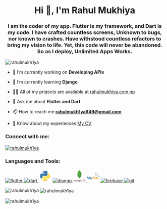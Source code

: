 <h1 align="center">Hi 👋, I'm Rahul Mukhiya</h1>
<h3 align="center">I am the coder of my app. Flutter is my framework, and Dart is my code. I have crafted countless screens, Unknown to bugs, nor known to crashes. Have withstood countless refactors to bring my vision to life. Yet, this code will never be abandoned. So as I deploy, Unlimited Apps Works.</h3>

<p align="left"> <img src="https://komarev.com/ghpvc/?username=rahulmukh1ya&label=Profile%20views&color=0e75b6&style=flat" alt="rahulmukh1ya" /> </p>


<!--
<p align="left"> <a href="https://github.com/ryo-ma/github-profile-trophy"><img src="https://github-profile-trophy.vercel.app/?username=rahulmukh1ya" alt="rahulmukh1ya" /></a> </p>
-->

 

- 🔭 I’m currently working on **Developing APIs**

- 🌱 I’m currently learning **Django**

- 👨‍💻 All of my projects are available at [rahulmukhiya.com.np](https://rahulmukhiya.com.np)

- 💬 Ask me about **Flutter and Dart**

- 📫 How to reach me **rahulmukh1ya649@gmail.com**

- 📄 Know about my experiences [My CV](https://rahulmukhiya.com.np/cv/my-cv.pdf)

<h3 align="left">Connect with me:</h3>
<p align="left">
<a href="https://linkedin.com/in/rahulmukh1ya" target="blank"><img align="center" src="https://raw.githubusercontent.com/rahuldkjain/github-profile-readme-generator/master/src/images/icons/Social/linked-in-alt.svg" alt="rahulmukh1ya" height="30" width="40" /></a>
</p>

<h3 align="left">Languages and Tools:</h3>
<p align="left">
  <a href="https://flutter.dev" target="_blank" rel="noreferrer"> <img src="https://www.vectorlogo.zone/logos/flutterio/flutterio-icon.svg" alt="flutter" width="40" height="40"/> </a>
  <a href="https://dart.dev" target="_blank" rel="noreferrer"> <img src="https://www.vectorlogo.zone/logos/dartlang/dartlang-icon.svg" alt="dart" width="40" height="40"/> </a>
  <a href="https://www.python.org" target="_blank" rel="noreferrer"> <img src="https://raw.githubusercontent.com/devicons/devicon/master/icons/python/python-original.svg" alt="python" width="40" height="40"/></a>
  <a href="https://www.djangoproject.com/" target="_blank" rel="noreferrer"> <img src="https://cdn.worldvectorlogo.com/logos/django.svg" alt="django" width="40" height="40"/> </a>
  <a href="https://www.mongodb.com/" target="_blank" rel="noreferrer"> <img src="https://raw.githubusercontent.com/devicons/devicon/master/icons/mongodb/mongodb-original-wordmark.svg" alt="mongodb" width="40" height="40"/> </a> 
  <a href="https://www.mysql.com/" target="_blank" rel="noreferrer"> <img src="https://raw.githubusercontent.com/devicons/devicon/master/icons/mysql/mysql-original-wordmark.svg" alt="mysql" width="40" height="40"/> </a>
  <a href="https://firebase.google.com/" target="_blank" rel="noreferrer"> <img src="https://www.vectorlogo.zone/logos/firebase/firebase-icon.svg" alt="firebase" width="40" height="40"/> </a>
  <a href="https://git-scm.com/" target="_blank" rel="noreferrer"> <img src="https://www.vectorlogo.zone/logos/git-scm/git-scm-icon.svg" alt="git" width="40" height="40"/> </a> 
</p>

<p><img align="left" src="https://github-readme-stats.vercel.app/api/top-langs?username=rahulmukh1ya&show_icons=true&locale=en&layout=compact" alt="rahulmukh1ya" /></p>

<p>&nbsp;<img align="center" src="https://github-readme-stats.vercel.app/api?username=rahulmukh1ya&show_icons=true&locale=en" alt="rahulmukh1ya" /></p>

<p><img align="center" src="https://github-readme-streak-stats.herokuapp.com/?user=rahulmukh1ya&" alt="rahulmukh1ya" /></p>

